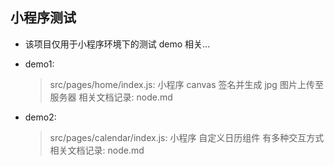 ## 小程序测试

- 该项目仅用于小程序环境下的测试 demo 相关...

- demo1:

  > src/pages/home/index.js: 小程序 canvas 签名并生成 jpg 图片上传至服务器
  > 相关文档记录: node.md

- demo2:
  > src/pages/calendar/index.js: 小程序 自定义日历组件 有多种交互方式
  > 相关文档记录: node.md
